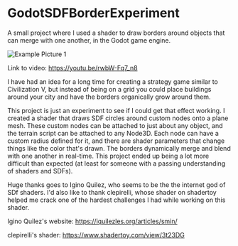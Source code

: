 # GodotSDFBorderExperiment
A small project where I used a shader to draw borders around objects that can merge with one another, in the Godot game engine.

![Example Picture 1](https://github.com/dorkyface/GodotSDFBorderExperiment/assets/69087850/c09e2364-2aef-4770-b113-32c5f1d73442)

Link to video:
https://youtu.be/rwbW-Fq7_n8

I have had an idea for a long time for creating a strategy game similar to Civilization V, but instead of being on a grid you could place buildings around your city and have the borders organically grow around them.

This project is just an experiment to see if I could get that effect working. I created a shader that draws SDF circles around custom nodes onto a plane mesh. These custom nodes can be attached to just about any object, and the terrain script can be attached to any Node3D. Each node can have a custom radius defined for it, and there are shader parameters that change things like the color that's drawn. The borders dynamically merge and blend with one another in real-time. This project ended up being a lot more difficult than expected (at least for someone with a passing understanding of shaders and SDFs). 

Huge thanks goes to Igino Quilez, who seems to be the the internet god of SDf shaders. I'd also like to thank clepirelli, whose shader on shadertoy helped me crack one of the hardest challenges I had while working on this shader.

Igino Quilez's website:
https://iquilezles.org/articles/smin/

clepirelli's shader:
https://www.shadertoy.com/view/3t23DG
